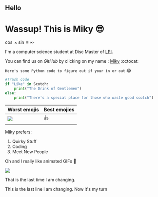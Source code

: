 ## Hello

# Wassup! This is **Miky** :sunglasses: 

$\cos$ $\times$ $\sin$ $\equiv$ $\infty$

I'm a computer science student at Disc Master of [LPI](https://learningplanetinstitute.org/en).

You can find us on *GitHub* by clicking on my name : [Miky](https://github.com/MrMazagngy) :octocat: 

`Here's some Python code to figure out if your in or out` :joy: 
```python 
#Trash code
if "Like" in Scotch:
    print("The Drink of Gentlemen")
else:
    print("There's a special place for those who waste good scotch")
```
| Worst emojis      | Best emojies |
| ----------- | ----------- |
| ![](https://www.webfx.com/wp-content/themes/fx/assets/img/tools/emoji-cheat-sheet/graphics/emojis/simple_smile.png)      | :+1: 



Miky prefers:
1. Quirky Stuff
2. Coding
3. Meet New People 
 

Oh and I really like animated GIFs  :grimacing:

![](https://media4.giphy.com/media/4cuyucPeVWbNS/giphy.gif?cid=ecf05e47jba1wswxt6x1wwawu01nlpq59j15e4qfff5ifacs&rid=giphy.gif&ct=g)




That is the last time I am changing.

This is the last line I am changing. Now it's my turn

